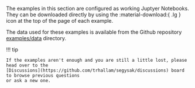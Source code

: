 The examples in this section are configured as working Juptyer Notebooks. They
can be downloaded directly by using the :material-download:{ .lg } icon at the top of the
page of each example.

The data used for these examples is available from the Github repository 
[examples/data](https://github.com/trhallam/segysak/tree/main/examples/data) directory.

!!! tip

    If the examples aren't enough and you are still a little lost, please head over to the 
    [Discussions](https://github.com/trhallam/segysak/discussions) board to browse previous questions
    or ask a new one.

